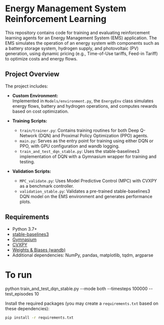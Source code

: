 # Energy Management System Reinforcement Learning

This repository contains code for training and evaluating reinforcement learning agents for an Energy Management System (EMS) application. The EMS simulates the operation of an energy system with components such as a battery storage system, hydrogen supply, and photovoltaic (PV) generation, using dynamic pricing (e.g., Time-of-Use tariffs, Feed-in Tariff) to optimize costs and energy flows.

## Project Overview

The project includes:

- **Custom Environment:**  
  Implemented in `Models/environment.py`, the `EnergyEnv` class simulates energy flows, battery and hydrogen operations, and computes rewards based on cost optimization.

- **Training Scripts:**  
  - `train/trainer.py`: Contains training routines for both Deep Q-Network (DQN) and Proximal Policy Optimization (PPO) agents.
  - `main.py`: Serves as the entry point for training using either DQN or PPO, with GPU configuration and wandb logging.
  - `train_and_test_dqn_stable.py`: Uses the stable-baselines3 implementation of DQN with a Gymnasium wrapper for training and testing.

- **Validation Scripts:**  
  - `MPC_validate.py`: Uses Model Predictive Control (MPC) with CVXPY as a benchmark controller.
  - `validation_stable.py`: Validates a pre-trained stable-baselines3 DQN model on the EMS environment and generates performance plots.

## Requirements

- Python 3.7+
- [stable-baselines3](https://github.com/DLR-RM/stable-baselines3)
- [Gymnasium](https://gymnasium.farama.org/)
- [CVXPY](https://www.cvxpy.org/)
- [Weights & Biases (wandb)](https://wandb.ai/)
- Additional dependencies: NumPy, pandas, matplotlib, tqdm, argparse

# To run 
python train_and_test_dqn_stable.py --mode both --timesteps 100000 --test_episodes 10

Install the required packages (you may create a `requirements.txt` based on these dependencies):

```bash
pip install -r requirements.txt
